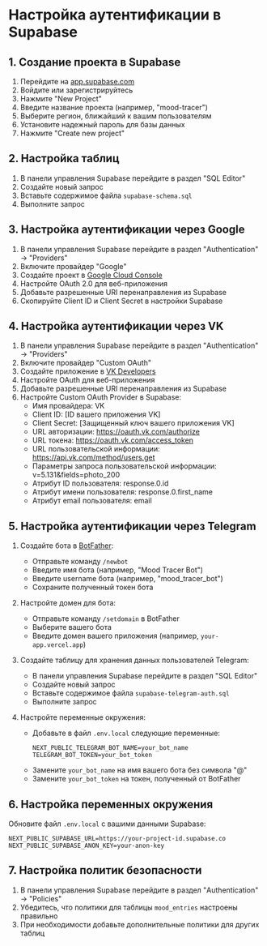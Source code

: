 # Настройка аутентификации в Supabase

## 1. Создание проекта в Supabase

1. Перейдите на [app.supabase.com](https://app.supabase.com/)
2. Войдите или зарегистрируйтесь
3. Нажмите "New Project"
4. Введите название проекта (например, "mood-tracer")
5. Выберите регион, ближайший к вашим пользователям
6. Установите надежный пароль для базы данных
7. Нажмите "Create new project"

## 2. Настройка таблиц

1. В панели управления Supabase перейдите в раздел "SQL Editor"
2. Создайте новый запрос
3. Вставьте содержимое файла `supabase-schema.sql`
4. Выполните запрос

## 3. Настройка аутентификации через Google

1. В панели управления Supabase перейдите в раздел "Authentication" -> "Providers"
2. Включите провайдер "Google"
3. Создайте проект в [Google Cloud Console](https://console.cloud.google.com/)
4. Настройте OAuth 2.0 для веб-приложения
5. Добавьте разрешенные URI перенаправления из Supabase
6. Скопируйте Client ID и Client Secret в настройки Supabase

## 4. Настройка аутентификации через VK

1. В панели управления Supabase перейдите в раздел "Authentication" -> "Providers"
2. Включите провайдер "Custom OAuth"
3. Создайте приложение в [VK Developers](https://vk.com/dev)
4. Настройте OAuth для веб-приложения
5. Добавьте разрешенные URI перенаправления из Supabase
6. Настройте Custom OAuth Provider в Supabase:
   - Имя провайдера: VK
   - Client ID: [ID вашего приложения VK]
   - Client Secret: [Защищенный ключ вашего приложения VK]
   - URL авторизации: https://oauth.vk.com/authorize
   - URL токена: https://oauth.vk.com/access_token
   - URL пользовательской информации: https://api.vk.com/method/users.get
   - Параметры запроса пользовательской информации: v=5.131&fields=photo_200
   - Атрибут ID пользователя: response.0.id
   - Атрибут имени пользователя: response.0.first_name
   - Атрибут email пользователя: email

## 5. Настройка аутентификации через Telegram

1. Создайте бота в [BotFather](https://t.me/botfather):
   - Отправьте команду `/newbot`
   - Введите имя бота (например, "Mood Tracer Bot")
   - Введите username бота (например, "mood_tracer_bot")
   - Сохраните полученный токен бота

2. Настройте домен для бота:
   - Отправьте команду `/setdomain` в BotFather
   - Выберите вашего бота
   - Введите домен вашего приложения (например, `your-app.vercel.app`)

3. Создайте таблицу для хранения данных пользователей Telegram:
   - В панели управления Supabase перейдите в раздел "SQL Editor"
   - Создайте новый запрос
   - Вставьте содержимое файла `supabase-telegram-auth.sql`
   - Выполните запрос

4. Настройте переменные окружения:
   - Добавьте в файл `.env.local` следующие переменные:
     ```
     NEXT_PUBLIC_TELEGRAM_BOT_NAME=your_bot_name
     TELEGRAM_BOT_TOKEN=your_bot_token
     ```
   - Замените `your_bot_name` на имя вашего бота без символа "@"
   - Замените `your_bot_token` на токен, полученный от BotFather

## 6. Настройка переменных окружения

Обновите файл `.env.local` с вашими данными Supabase:

```
NEXT_PUBLIC_SUPABASE_URL=https://your-project-id.supabase.co
NEXT_PUBLIC_SUPABASE_ANON_KEY=your-anon-key
```

## 7. Настройка политик безопасности

1. В панели управления Supabase перейдите в раздел "Authentication" -> "Policies"
2. Убедитесь, что политики для таблицы `mood_entries` настроены правильно
3. При необходимости добавьте дополнительные политики для других таблиц
